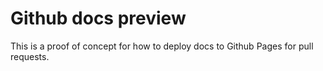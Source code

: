 # Github docs preview

This is a proof of concept for how to deploy docs to Github Pages for pull requests.
